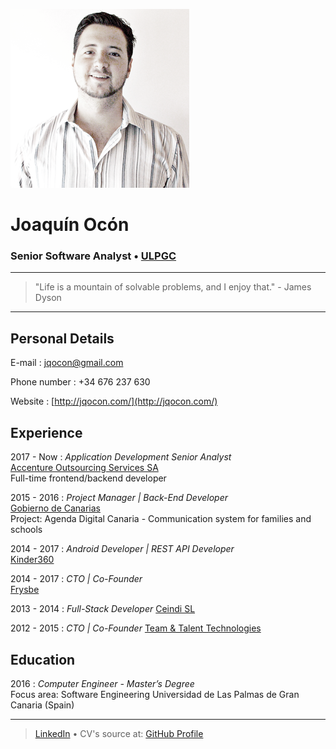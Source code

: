 ![](cvalt.png)

# Joaquín Ocón

### Senior Software Analyst • [ULPGC](https://ulpgc.es)

----

>"Life is a mountain of solvable problems, and I enjoy that." - James Dyson

----

Personal Details
---------
E-mail
:	jqocon@gmail.com

Phone number
: 	+34 676 237 630

Website
: [http://jqocon.com/](http://jqocon.com/)

Experience
----------
2017 - Now
: 	*Application Development Senior Analyst*  
	[Accenture Outsourcing Services SA](https://www.accenture.com)  
	Full-time frontend/backend developer

2015 - 2016
:	*Project Manager | Back-End Developer*  
	[Gobierno de Canarias](http://www.gobcan.es)  
	Project: Agenda Digital Canaria - Communication system for families and schools

2014 - 2017
: 	*Android Developer | REST API Developer*  
	[Kinder360](https://kinder360.com/)  
	
2014 - 2017
:	*CTO | Co-Founder*  
	[Frysbe](http://frysbe.com/)

2013 - 2014
:	*Full-Stack Developer*
	[Ceindi SL](http://ceindi.es/)

2012 - 2015
:	*CTO | Co-Founder*
	[Team & Talent Technologies](http://teamandtalent.com/)

Education
---------
2016
:	*Computer Engineer - Master’s Degree*  
	Focus area: Software Engineering
	Universidad de Las Palmas de Gran Canaria (Spain)  

------
> [LinkedIn](https://es.linkedin.com/in/jqocon) • CV's source at: [GitHub Profile](https://github.com/yeikiu)